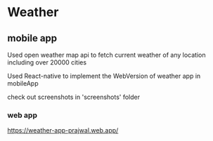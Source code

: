# Weather
## mobile app
Used open weather map api to fetch current weather of any location including over 
20000 cities

Used React-native to implement the WebVersion of weather app  in mobileApp

check out screenshots in 'screenshots' folder

### web app 
https://weather-app-prajwal.web.app/

